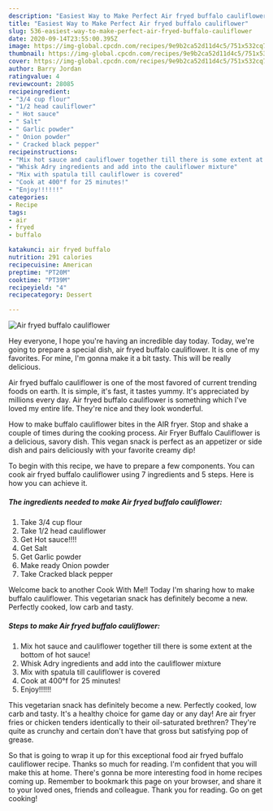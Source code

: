 ```yaml
---
description: "Easiest Way to Make Perfect Air fryed buffalo cauliflower"
title: "Easiest Way to Make Perfect Air fryed buffalo cauliflower"
slug: 536-easiest-way-to-make-perfect-air-fryed-buffalo-cauliflower
date: 2020-09-14T23:55:00.395Z
image: https://img-global.cpcdn.com/recipes/9e9b2ca52d11d4c5/751x532cq70/air-fryed-buffalo-cauliflower-recipe-main-photo.jpg
thumbnail: https://img-global.cpcdn.com/recipes/9e9b2ca52d11d4c5/751x532cq70/air-fryed-buffalo-cauliflower-recipe-main-photo.jpg
cover: https://img-global.cpcdn.com/recipes/9e9b2ca52d11d4c5/751x532cq70/air-fryed-buffalo-cauliflower-recipe-main-photo.jpg
author: Barry Jordan
ratingvalue: 4
reviewcount: 28085
recipeingredient:
- "3/4 cup flour"
- "1/2 head cauliflower"
- " Hot sauce"
- " Salt"
- " Garlic powder"
- " Onion powder"
- " Cracked black pepper"
recipeinstructions:
- "Mix hot sauce and cauliflower together till there is some extent at the bottom of hot sauce!"
- "Whisk Adry ingredients and add into the cauliflower mixture"
- "Mix with spatula till cauliflower is covered"
- "Cook at 400°f for 25 minutes!"
- "Enjoy!!!!!!"
categories:
- Recipe
tags:
- air
- fryed
- buffalo

katakunci: air fryed buffalo 
nutrition: 291 calories
recipecuisine: American
preptime: "PT20M"
cooktime: "PT39M"
recipeyield: "4"
recipecategory: Dessert

---
```



![Air fryed buffalo cauliflower](https://img-global.cpcdn.com/recipes/9e9b2ca52d11d4c5/751x532cq70/air-fryed-buffalo-cauliflower-recipe-main-photo.jpg)

Hey everyone, I hope you're having an incredible day today. Today, we're going to prepare a special dish, air fryed buffalo cauliflower. It is one of my favorites. For mine, I'm gonna make it a bit tasty. This will be really delicious.

Air fryed buffalo cauliflower is one of the most favored of current trending foods on earth. It is simple, it's fast, it tastes yummy. It's appreciated by millions every day. Air fryed buffalo cauliflower is something which I've loved my entire life. They're nice and they look wonderful.

How to make buffalo cauliflower bites in the AIR fryer. Stop and shake a couple of times during the cooking process. Air Fryer Buffalo Cauliflower is a delicious, savory dish. This vegan snack is perfect as an appetizer or side dish and pairs deliciously with your favorite creamy dip!


To begin with this recipe, we have to prepare a few components. You can cook air fryed buffalo cauliflower using 7 ingredients and 5 steps. Here is how you can achieve it.

<!--inarticleads1-->

##### The ingredients needed to make Air fryed buffalo cauliflower:

1. Take 3/4 cup flour
1. Take 1/2 head cauliflower
1. Get  Hot sauce!!!!
1. Get  Salt
1. Get  Garlic powder
1. Make ready  Onion powder
1. Take  Cracked black pepper


Welcome back to another Cook With Me!! Today I&#39;m sharing how to make buffalo cauliflower. This vegetarian snack has definitely become a new. Perfectly cooked, low carb and tasty. 

<!--inarticleads2-->

##### Steps to make Air fryed buffalo cauliflower:

1. Mix hot sauce and cauliflower together till there is some extent at the bottom of hot sauce!
1. Whisk Adry ingredients and add into the cauliflower mixture
1. Mix with spatula till cauliflower is covered
1. Cook at 400°f for 25 minutes!
1. Enjoy!!!!!!


This vegetarian snack has definitely become a new. Perfectly cooked, low carb and tasty. It&#39;s a healthy choice for game day or any day! Are air fryer fries or chicken tenders identically to their oil-saturated brethren? They&#39;re quite as crunchy and certain don&#39;t have that gross but satisfying pop of grease. 

So that is going to wrap it up for this exceptional food air fryed buffalo cauliflower recipe. Thanks so much for reading. I'm confident that you will make this at home. There's gonna be more interesting food in home recipes coming up. Remember to bookmark this page on your browser, and share it to your loved ones, friends and colleague. Thank you for reading. Go on get cooking!
